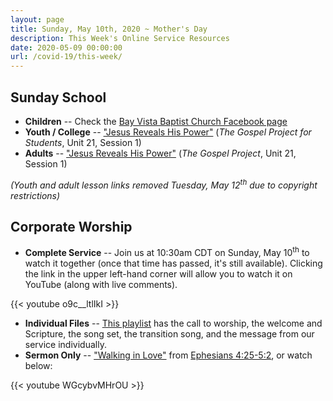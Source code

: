 ```yaml
---
layout: page
title: Sunday, May 10th, 2020 ~ Mother's Day
description: This Week's Online Service Resources
date: 2020-05-09 00:00:00
url: /covid-19/this-week/
---
```

## Sunday School

- **Children** -- Check the [Bay Vista Baptist Church Facebook page](https://www.facebook.com/groups/68059906209/)
- **Youth / College** -- ["Jesus Reveals His Power"](http://files.djs-consulting.com/site-assets/2020-05-10-youth-ss.pdf) (_The Gospel Project for Students_, Unit 21, Session 1)
- **Adults** -- ["Jesus Reveals His Power"](http://files.djs-consulting.com/site-assets/2020-05-10-adult-ss.pdf) (_The Gospel Project_, Unit 21, Session 1)

_(Youth and adult lesson links removed Tuesday, May 12<sup>th</sup> due to copyright restrictions)_

## Corporate Worship

- **Complete Service** -- Join us at 10:30am CDT on Sunday, May 10<sup>th</sup> to watch it together (once that time has passed, it's still available). Clicking the link in the upper left-hand corner will allow you to watch it on YouTube (along with live comments).

{{< youtube o9c__ltlIkI >}}

- **Individual Files** -- [This playlist](https://www.youtube.com/playlist?list=PLdltai4xtI5hhWjAsbIiQU02uDEn8yQud) has the call to worship, the welcome and Scripture, the song set, the transition song, and the message from our service individually.
- **Sermon Only** -- ["Walking in Love"](/2020/05/walking-in-love/) from [Ephesians 4:25-5:2](https://www.biblegateway.com/passage/?search=Ephesians+4%3A25-5%3A2&version=NIV), or watch below:

{{< youtube WGcybvMHrOU >}}
